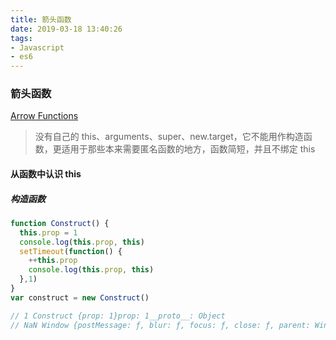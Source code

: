 ```yaml
---
title: 箭头函数
date: 2019-03-18 13:40:26
tags:
- Javascript
- es6
---
```

### 箭头函数
[Arrow Functions](https://developer.mozilla.org/zh-CN/docs/Web/Javascript/Reference/Functions/Arrow_functions)
> 没有自己的 this、arguments、super、new.target，它不能用作构造函数，更适用于那些本来需要匿名函数的地方，函数简短，并且不绑定 this

#### 从函数中认识 this
##### 构造函数
```Javascript
function Construct() {
  this.prop = 1
  console.log(this.prop, this)
  setTimeout(function() {
    ++this.prop
    console.log(this.prop, this)
  },1)
}
var construct = new Construct()

// 1 Construct {prop: 1}prop: 1__proto__: Object
// NaN Window {postMessage: ƒ, blur: ƒ, focus: ƒ, close: ƒ, parent: Window, …}
```
